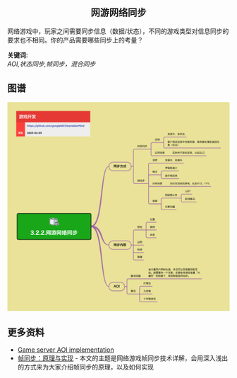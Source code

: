 <h2 align="center">网游网络同步</h2>
<p>
网络游戏中，玩家之间需要同步信息（数据/状态），不同的游戏类型对信息同步的要求也不相同。你的产品需要哪些同步上的考量？
</p>

**关键词:**<br/>
*AOI,状态同步,帧同步，混合同步*

## 图谱
![图片加载中...](../../exports/3.2.2.网游网络同步.png?raw=true)

## 更多资料
* [Game server AOI implementation](https://programmerall.com/article/24132060302/)
* [帧同步：原理与实现](https://zhuanlan.zhihu.com/p/556920018?utm_campaign=&utm_medium=social&utm_oi=27483965489152&utm_psn=1545491230850514944&utm_source=qq) - 本文的主题是网络游戏帧同步技术详解，会用深入浅出的方式来为大家介绍帧同步的原理，以及如何实现